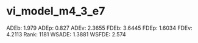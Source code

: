 # vi_model_m4_3_e7

ADEb: 1.979
ADEp: 0.827
ADEv: 2.3655
FDEb: 3.6445
FDEp: 1.6034
FDEv: 4.2113
Rank: 1181
WSADE: 1.3881
WSFDE: 2.574